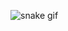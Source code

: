 ![snake gif](https://github.com/JheniferDeGodoi/JheniferDeGodoi/blob/output/github-contribution-grid-snake-dark.svg)
